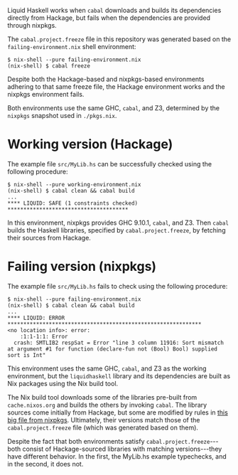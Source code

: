 Liquid Haskell works when `cabal` downloads and builds its
dependencies directly from Hackage, but fails when the dependencies
are provided through nixpkgs.

The `cabal.project.freeze` file in this repository was generated based
on the `failing-environment.nix` shell environment:

```
$ nix-shell --pure failing-environment.nix
(nix-shell) $ cabal freeze
```

Despite both the Hackage-based and nixpkgs-based environments adhering
to that same freeze file, the Hackage environment works and the
nixpkgs environment fails.

Both environments use the same GHC, `cabal`, and Z3, determined by the `nixpkgs` snapshot used in `./pkgs.nix`.

# Working version (Hackage)

The example file `src/MyLib.hs` can be successfully checked using the
following procedure:

```
$ nix-shell --pure working-environment.nix
(nix-shell) $ cabal clean && cabal build
...
**** LIQUID: SAFE (1 constraints checked) **************************************
```

In this environment, nixpkgs provides GHC 9.10.1, `cabal`, and Z3.
Then `cabal` builds the Haskell libraries, specified by
`cabal.project.freeze`, by fetching their sources from Hackage.

# Failing version (nixpkgs)

The example file `src/MyLib.hs` fails to check using the following procedure:

```
$ nix-shell --pure failing-environment.nix
(nix-shell) $ cabal clean && cabal build
...
**** LIQUID: ERROR *************************************************************
<no location info>: error:
    :1:1-1:1: Error
  crash: SMTLIB2 respSat = Error "line 3 column 11916: Sort mismatch at argument #1 for function (declare-fun not (Bool) Bool) supplied sort is Int"
```

This environment uses the same GHC, `cabal`, and Z3 as the working environment, but the `liquidhaskell` library and its dependencies are built as Nix packages using the Nix build tool.

The Nix build tool downloads some of the libraries pre-built from
`cache.nixos.org` and builds the others by invoking `cabal`.  The
library sources come initially from Hackage, but some are modified by
rules in [this big file from nixpkgs][1].  Ultimately, their versions
match those of the `cabal.project.freeze` file (which was generated
based on them).

Despite the fact that both environments satisfy `cabal.project.freeze`---both consist of Hackage-sourced libraries with matching versions---they have different behavior.  In the first, the MyLib.hs example typechecks, and in the second, it does not.

[1]: https://github.com/NixOS/nixpkgs/blob/4aa36568d413aca0ea84a1684d2d46f55dbabad7/pkgs/development/haskell-modules/hackage-packages.nix
